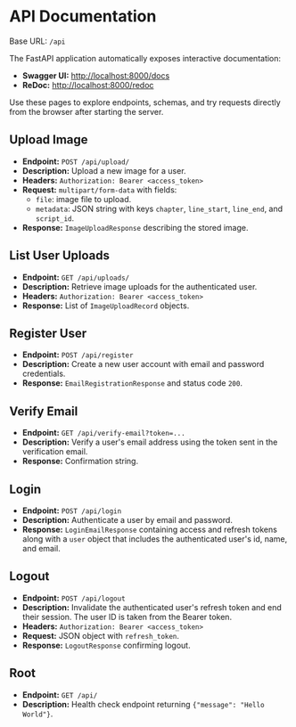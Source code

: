 # API Documentation

Base URL: `/api`

The FastAPI application automatically exposes interactive documentation:

- **Swagger UI:** [http://localhost:8000/docs](http://localhost:8000/docs)
- **ReDoc:** [http://localhost:8000/redoc](http://localhost:8000/redoc)

Use these pages to explore endpoints, schemas, and try requests directly from the browser after starting the server.

## Upload Image

- **Endpoint:** `POST /api/upload/`
- **Description:** Upload a new image for a user.
- **Headers:** `Authorization: Bearer <access_token>`
- **Request:** `multipart/form-data` with fields:
  - `file`: image file to upload.
  - `metadata`: JSON string with keys `chapter`, `line_start`, `line_end`, and `script_id`.
- **Response:** `ImageUploadResponse` describing the stored image.

## List User Uploads

- **Endpoint:** `GET /api/uploads/`
- **Description:** Retrieve image uploads for the authenticated user.
- **Headers:** `Authorization: Bearer <access_token>`
- **Response:** List of `ImageUploadRecord` objects.

## Register User

- **Endpoint:** `POST /api/register`
- **Description:** Create a new user account with email and password credentials.
- **Response:** `EmailRegistrationResponse` and status code `200`.

## Verify Email

- **Endpoint:** `GET /api/verify-email?token=...`
- **Description:** Verify a user's email address using the token sent in the verification email.
- **Response:** Confirmation string.

## Login

- **Endpoint:** `POST /api/login`
- **Description:** Authenticate a user by email and password.
- **Response:** `LoginEmailResponse` containing access and refresh tokens along with a
  `user` object that includes the authenticated user's id, name, and email.

## Logout

- **Endpoint:** `POST /api/logout`
- **Description:** Invalidate the authenticated user's refresh token and end their session. The user ID is taken from the Bearer token.
- **Headers:** `Authorization: Bearer <access_token>`
- **Request:** JSON object with `refresh_token`.
- **Response:** `LogoutResponse` confirming logout.

## Root

- **Endpoint:** `GET /api/`
- **Description:** Health check endpoint returning `{"message": "Hello World"}`.

